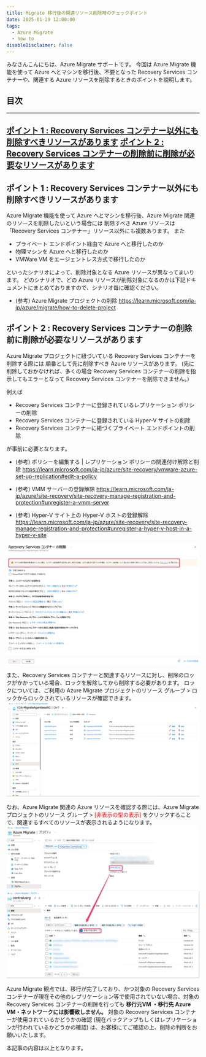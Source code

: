 ```yaml
---
title: Migrate 移行後の関連リソース削除時のチェックポイント
date: 2025-01-29 12:00:00
tags:
  - Azure Migrate
  - how to
disableDisclaimer: false
---
```


<!-- more -->
みなさんこんにちは、Azure Migrate サポートです。
今回は Azure Migrate 機能を使って Azure へとマシンを移行後、不要となった Recovery Services コンテナーや、関連する Azure リソースを削除するときのポイントを説明します。

## 目次
-----------------------------------------------------------
[ポイント 1 : Recovery Services コンテナー以外にも削除すべきリソースがあります](#1)
[ポイント 2 : Recovery Services コンテナーの削除前に削除が必要なリソースがあります](#2)
-----------------------------------------------------------

## <a id="1"></a> ポイント 1 : Recovery Services コンテナー以外にも削除すべきリソースがあります
Azure Migrate 機能を使って Azure へとマシンを移行後、Azure Migrate 関連のリソースを削除したいという場合には
削除すべき Azure リソースは「Recovery Services コンテナー」リソース以外にも複数あります。
また
- プライベート エンドポイント経由で Azure へと移行したのか
- 物理マシンを Azure へと移行したのか
- VMWare VM をエージェントレス方式で移行したのか

といったシナリオによって、削除対象となる Azure リソースが異なってまいります。
どのシナリオで、どの Azure リソースが削除対象になるのかは下記ドキュメントにまとめておりますので、シナリオ毎に確認ください。

- (参考) Azure Migrate プロジェクトの削除
  https://learn.microsoft.com/ja-jp/azure/migrate/how-to-delete-project


## <a id="2"></a> ポイント 2 : Recovery Services コンテナーの削除前に削除が必要なリソースがあります
Azure Migrate プロジェクトに紐づいている Recovery Services コンテナーを削除する際には
順番として先に削除すべき Azure リソースがあります。
(先に削除しておかなければ、多くの場合 Recovery Services コンテナーの削除を指示してもエラーとなって Recovery Services コンテナーを削除できません。)

例えば
- Recovery Services コンテナーに登録されているレプリケーション ポリシーの削除
- Recovery Services コンテナーに登録されている Hyper-V サイトの削除
- Recovery Services コンテナーに紐づくプライベート エンドポイントの削除

が事前に必要となります。

- (参考) ポリシーを編集する | レプリケーション ポリシーの関連付け解除と削除
  https://learn.microsoft.com/ja-jp/azure/site-recovery/vmware-azure-set-up-replication#edit-a-policy

- (参考) VMM サーバーの登録解除
  https://learn.microsoft.com/ja-jp/azure/site-recovery/site-recovery-manage-registration-and-protection#unregister-a-vmm-server

- (参考) Hyper-V サイト上の Hyper-V ホストの登録解除
  https://learn.microsoft.com/ja-jp/azure/site-recovery/site-recovery-manage-registration-and-protection#unregister-a-hyper-v-host-in-a-hyper-v-site

![](./howtodeleteRSV/001.png)

また、Recovery Services コンテナーと関連するリソースに対し、削除のロックがかかっている場合、ロックを解除してから削除する必要があります。
ロックについては、ご利用の Azure Migrate プロジェクトのリソース グループ > ロックからロックされているリソースが確認できます。
![](./howtodeleteRSV/002.png)

なお、Azure Migrate 関連の Azure リソースを確認する際には、Azure Migrate プロジェクトのリソース グループ > <font color="Red">[非表示の型の表示] </font>をクリックすることで、関連するすべてのリソースが表示されるようになります。
![](./howtodeleteRSV/003.png)

Azure Migrate 観点では、移行が完了しており、かつ対象の Recovery Services コンテナーが現在その他のレプリケーション等で使用されていない場合、対象の Recovery Services コンテナーの削除を行っても **移行元VM ・移行先 Azure VM・ネットワークには影響致しません。**
対象の Recovery Services コンテナーが使用されているかどうかの確認 (現在バックアップもしくはレプリケーションが行われているかどうかの確認) は、お客様にてご確認の上、削除の判断をお願いいたします。

本記事の内容は以上となります。
